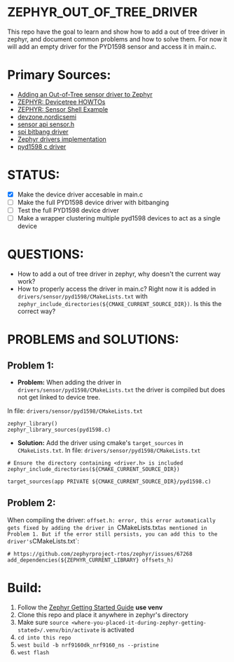 # ZEPHYR_OUT_OF_TREE_DRIVER
This repo have the goal to learn and show how to add a out of tree driver in zephyr, and document common problems and how to solve them. For now it will add an empty driver for the PYD1598 sensor and access it in main.c.

# Primary Sources:
* [Adding an Out-of-Tree sensor driver to Zephyr](https://blog.golioth.io/adding-an-out-of-tree-sensor-driver-to-zephyr/)
* [ZEPHYR: Devicetree HOWTOs](https://docs.zephyrproject.org/latest/build/dts/howtos.html#get-devicetree-outputs)
* [ZEPHYR: Sensor Shell Example](https://github.com/zephyrproject-rtos/zephyr/tree/main/samples/sensor/sensor_shell)
* [devzone.nordicsemi](https://devzone.nordicsemi.com/f/nordic-q-a/97106/difference-between-zephyr_library_sources-and-target_sources-in-cmakelists-txt)
* [sensor api sensor.h](https://github.com/zephyrproject-rtos/zephyr/blob/main/include/zephyr/drivers/sensor.h)
* [spi bitbang driver](https://github.com/GeorgeGkinis/zephyr/blob/5f4f9ba793d6cb18762decaf2c2e62b9ba05ae33/drivers/spi/spi_bitbang.c)
* [Zephyr drivers implementation](https://github.com/GeorgeGkinis/zephyr/tree/5f4f9ba793d6cb18762decaf2c2e62b9ba05ae33/drivers/sensor)
* [pyd1598 c driver](https://github.com/Liquibit/Sub-IoT-Stack/blob/c9b42c96a89a375e61d918f98c33b0cd14b38903/stack/framework/hal/chips/PYD1598/PYD1598.c)


# STATUS:
- [x] Make the device driver accesable in main.c
- [ ] Make the full PYD1598 device driver with bitbanging
- [ ] Test the full PYD1598 device driver 
- [ ] Make a wrapper clustering multiple pyd1598 devices to act as a single device

# QUESTIONS:
* How to add a out of tree driver in zephyr, why doesn't the current way work?
* How to properly access the driver in main.c? Right now it is added in `drivers/sensor/pyd1598/CMakeLists.txt` with `zephyr_include_directories(${CMAKE_CURRENT_SOURCE_DIR})`. Is this the correct way?

# PROBLEMS and SOLUTIONS:

## Problem 1: 
* **Problem:** When adding the driver in `drivers/sensor/pyd1598/CMakeLists.txt` the driver is compiled but does not get linked to device tree.

In file: `drivers/sensor/pyd1598/CMakeLists.txt`
```
zephyr_library()
zephyr_library_sources(pyd1598.c)
```
* **Solution:** Add the driver using cmake's `target_sources` in `CMakeLists.txt`.
In file: `drivers/sensor/pyd1598/CMakeLists.txt`
```
# Ensure the directory containing <driver.h> is included
zephyr_include_directories(${CMAKE_CURRENT_SOURCE_DIR})

target_sources(app PRIVATE ${CMAKE_CURRENT_SOURCE_DIR}/pyd1598.c)
```

## Problem 2:
When compiling the driver: `offset.h: error, this error automatically gets fixed by adding the driver in `CMakeLists.txt` as mentioned in Problem 1. But if the error still persists, you can add this to the driver's `CMakeLists.txt`:
```
# https://github.com/zephyrproject-rtos/zephyr/issues/67268
add_dependencies(${ZEPHYR_CURRENT_LIBRARY} offsets_h)
```


# Build:
1. Follow the [Zephyr Getting Started Guide](https://docs.zephyrproject.org/latest/getting_started/index.html) **use venv**
2. Clone this repo and place it anywhere in zephyr's directory
3. Make sure `source <where-you-placed-it-during-zephyr-getting-stated>/.venv/bin/activate` is activated 
3. `cd into this repo`
4. `west build -b nrf9160dk_nrf9160_ns --pristine`
5. `west flash`
